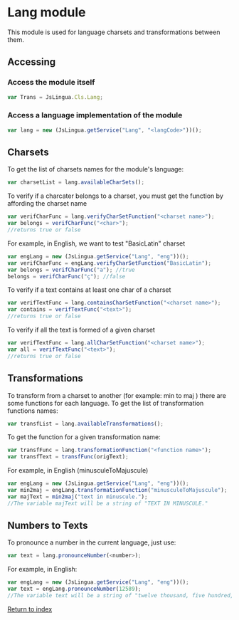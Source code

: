 # Lang module

This module is used for language charsets and transformations between them.

## Accessing

### Access the module itself

```javascript
var Trans = JsLingua.Cls.Lang;
```

### Access a language implementation of the module

```javascript
var lang = new (JsLingua.getService("Lang", "<langCode>"))();
```

## Charsets

To get the list of charsets names for the module's language:

```javascript
var charsetList = lang.availableCharSets();
```

To verify if a charcater belongs to a charset, you must get the function by affording the charset name

```javascript
var verifCharFunc = lang.verifyCharSetFunction("<charset name>");
var belongs = verifCharFunc("<char>");
//returns true or false
```

For example, in English, we want to test "BasicLatin" charset

```javascript
var engLang = new (JsLingua.getService("Lang", "eng"))();
var verifCharFunc = engLang.verifyCharSetFunction("BasicLatin");
var belongs = verifCharFunc("a"); //true
belongs = verifCharFunc("ç"); //false
```

To verify if a text contains at least one char of a charset

```javascript
var verifTextFunc = lang.containsCharSetFunction("<charset name>");
var contains = verifTextFunc("<text>");
//returns true or false
```

To verify if all the text is formed of a given charset

```javascript
var verifTextFunc = lang.allCharSetFunction("<charset name>");
var all = verifTextFunc("<text>");
//returns true or false
```

## Transformations

To transform from a charset to another (for example: min to maj ) there are some functions for each language.
To get the list of transformation functions names:

```javascript
var transfList = lang.availableTransformations();
```

To get the function for a given transformation name:
```javascript
var transfFunc = lang.transformationFunction("<function name>");
var transfText = transfFunc(origText);
```

For example, in English (minusculeToMajuscule)

```javascript
var engLang = new (JsLingua.getService("Lang", "eng"))();
var min2maj = engLang.transformationFunction("minusculeToMajuscule");
var majText = min2maj("text in minuscule.");
//The variable majText will be a string of "TEXT IN MINUSCULE."
```

## Numbers to Texts

To pronounce a number in the current language, just use:

```javascript
var text = lang.pronounceNumber(<number>);
```

For example, in English:

```javascript
var engLang = new (JsLingua.getService("Lang", "eng"))();
var text = engLang.pronounceNumber(12589);
//The variable text will be a string of "twelve thousand, five hundred, eighty-nine"
```

[Return to index](./index.md)
